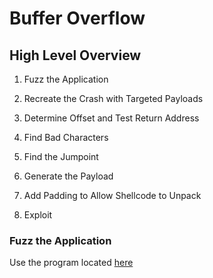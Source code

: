 # Buffer Overflow

## High Level Overview

  1. Fuzz the Application
  
  2. Recreate the Crash with Targeted Payloads

  3. Determine Offset and Test Return Address

  4. Find Bad Characters

  5. Find the Jumpoint 

  6. Generate the Payload

  7. Add Padding to Allow Shellcode to Unpack

  8. Exploit


### Fuzz the Application

Use the program located [here](buffer-overflow/fuzzer.py)
